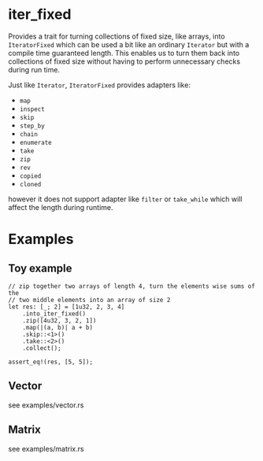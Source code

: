 # iter_fixed
Provides a trait for turning collections of fixed size, like arrays, into `IteratorFixed` which can be used a bit
like an ordinary `Iterator` but with a compile time guaranteed length. This enables us to turn them back into collections
of fixed size without having to perform unnecessary checks during run time.

Just like `Iterator`, `IteratorFixed` provides adapters like:

* `map`
* `inspect`
* `skip`
* `step_by`
* `chain`
* `enumerate`
* `take`
* `zip`
* `rev`
* `copied`
* `cloned`

however it does not support adapter like `filter` or `take_while` which will affect the length during runtime.

# Examples

## Toy example

```
// zip together two arrays of length 4, turn the elements wise sums of the
// two middle elements into an array of size 2
let res: [_; 2] = [1u32, 2, 3, 4]
    .into_iter_fixed()
    .zip([4u32, 3, 2, 1])
    .map(|(a, b)| a + b)
    .skip::<1>()
    .take::<2>()
    .collect();

assert_eq!(res, [5, 5]);
```

## Vector
see examples/vector.rs

## Matrix

see examples/matrix.rs
